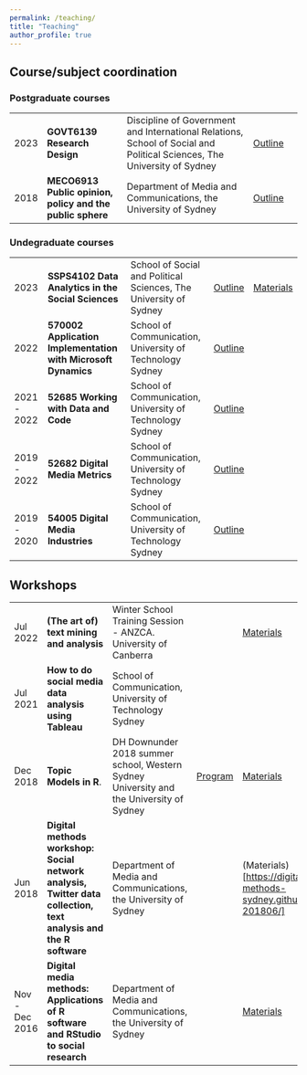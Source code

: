 ```yaml
---
permalink: /teaching/
title: "Teaching"
author_profile: true
---
```


## Course/subject coordination

### Postgraduate courses

|      |      |      |      |      |
|---|---|---|---|---|
| 2023  | **GOVT6139 Research Design**  | Discipline of Government and International Relations, School of Social and Political Sciences, The University of Sydney  | [Outline](https://www.sydney.edu.au/units/GOVT6139)  |   |
 | 2018 | **MECO6913 Public opinion, policy and the public sphere** | Department of Media and Communications, the University of Sydney | [Outline](https://www.sydney.edu.au/units/MECO6913)
  
### Undegraduate courses

|      |      |      |      |      |
|---|---|---|---|---|
| 2023 | **SSPS4102 Data Analytics in the Social Sciences** | School of Social and Political Sciences, The University of Sydney | [Outline](https://www.sydney.edu.au/units/SSPS4102) | [Materials](https://fraba.github.io/SSPS4102/)
| 2022 | **570002 Application Implementation with Microsoft Dynamics** |  School of Communication, University of Technology Sydney |  [Outline](https://handbook.uts.edu.au/subjects/details/570002) | |
| 2021 - 2022 | **52685 Working with Data and Code** | School of Communication, University of Technology Sydney |  [Outline](https://handbook.uts.edu.au/subjects/52685)| |
| 2019 - 2022 | **52682 Digital Media Metrics** | School of Communication, University of Technology Sydney |  [Outline](https://handbook.uts.edu.au/subjects/52682)| |
| 2019 - 2020 | **54005 Digital Media Industries** | School of Communication, University of Technology Sydney |  [Outline](https://handbook.uts.edu.au/subjects/54005) | |
  
## Workshops

|      |      |      |      |      |
|---|---|---|---|---|
| Jul 2022 | **(The art of) text mining and analysis** | Winter School Training Session - ANZCA. University of Canberra | | [Materials](https://fraba.github.io/2022-ANZCA-workshop-The-art-of-text-analysis/)|
|  Jul 2021 | **How to do social media data analysis using Tableau** | School of Communication, University of Technology Sydney | | |
| Dec 2018 | **Topic Models in R**. | DH Downunder 2018 summer school, Western Sydney University and the University of Sydney |[Program](https://www.westernsydney.edu.au/dhrg/digital_humanities/dh_downunder/past_events/dh_downunder_2018) |  [Materials](https://digital-methods-sydney.github.io/ws-201812/) |
| Jun 2018 | **Digital methods workshop: Social network analysis, Twitter data collection, text analysis and the R software** | Department of Media and Communications, the University of Sydney | | (Materials)[https://digital-methods-sydney.github.io/ws-201806/]|
| Nov - Dec 2016 | **Digital media methods: Applications of R software and RStudio to social research** | Department of Media and Communications, the University of Sydney | | [Materials](https://fraba.github.io/digital_media_methods_sydney/)
